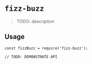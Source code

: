 # `fizz-buzz`

> TODO: description

## Usage

```
const fizzBuzz = require('fizz-buzz');

// TODO: DEMONSTRATE API
```
